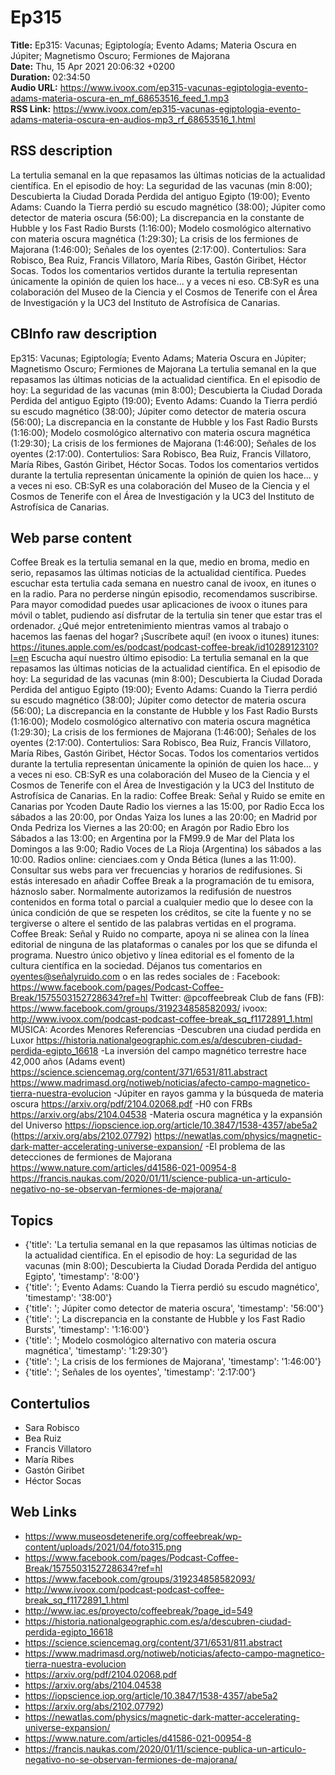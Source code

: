 # Ep315  
**Title:** Ep315: Vacunas; Egiptología; Evento Adams; Materia Oscura en Júpiter; Magnetismo Oscuro; Fermiones de Majorana  
**Date:** Thu, 15 Apr 2021 20:06:32 +0200  
**Duration:** 02:34:50  
**Audio URL:** https://www.ivoox.com/ep315-vacunas-egiptologia-evento-adams-materia-oscura-en_mf_68653516_feed_1.mp3  
**RSS Link:** https://www.ivoox.com/ep315-vacunas-egiptologia-evento-adams-materia-oscura-en-audios-mp3_rf_68653516_1.html  

## RSS description
La tertulia semanal en la que repasamos las últimas noticias de la actualidad científica. En el episodio de hoy: La seguridad de las vacunas (min 8:00); Descubierta la Ciudad Dorada Perdida del antiguo Egipto (19:00); Evento Adams: Cuando la Tierra perdió su escudo magnético (38:00); Júpiter como detector de materia oscura (56:00); La discrepancia en la constante de Hubble y los Fast Radio Bursts (1:16:00); Modelo cosmológico alternativo con materia oscura magnética (1:29:30); La crisis de los fermiones de Majorana (1:46:00); Señales de los oyentes (2:17:00). Contertulios: Sara Robisco, Bea Ruiz, Francis Villatoro, María Ribes, Gastón Giribet, Héctor Socas. Todos los comentarios vertidos durante la tertulia representan únicamente la opinión de quien los hace... y a veces ni eso. CB:SyR es una colaboración del Museo de la Ciencia y el Cosmos de Tenerife con el Área de Investigación y la UC3 del Instituto de Astrofísica de Canarias.

## CBInfo raw description
Ep315: Vacunas; Egiptología; Evento Adams; Materia Oscura en Júpiter; Magnetismo Oscuro; Fermiones de Majorana
La tertulia semanal en la que repasamos las últimas noticias de la actualidad científica. En el episodio de hoy: La seguridad de las vacunas (min 8:00); Descubierta la Ciudad Dorada Perdida del antiguo Egipto (19:00); Evento Adams: Cuando la Tierra perdió su escudo magnético (38:00); Júpiter como detector de materia oscura (56:00); La discrepancia en la constante de Hubble y los Fast Radio Bursts (1:16:00); Modelo cosmológico alternativo con materia oscura magnética (1:29:30); La crisis de los fermiones de Majorana (1:46:00); Señales de los oyentes (2:17:00). Contertulios: Sara Robisco, Bea Ruiz, Francis Villatoro, María Ribes, Gastón Giribet, Héctor Socas. Todos los comentarios vertidos durante la tertulia representan únicamente la opinión de quien los hace... y a veces ni eso. CB:SyR es una colaboración del Museo de la Ciencia y el Cosmos de Tenerife con el Área de Investigación y la UC3 del Instituto de Astrofísica de Canarias.


## Web parse content
Coffee Break es la tertulia semanal en la que, medio en broma, medio en serio, repasamos las últimas noticias de la actualidad científica. Puedes escuchar esta tertulia cada semana en nuestro canal de ivoox, en itunes o en la radio. Para no perderse ningún episodio, recomendamos suscribirse. Para mayor comodidad puedes usar aplicaciones de ivoox o itunes para móvil o tablet, pudiendo así disfrutar de la tertulia sin tener que estar tras el ordenador. ¿Qué mejor entretenimiento mientras vamos al trabajo o hacemos las faenas del hogar? ¡Suscríbete aquí! (en ivoox o itunes) itunes: https://itunes.apple.com/es/podcast/podcast-coffee-break/id1028912310?l=en Escucha aquí nuestro último episodio: La tertulia semanal en la que repasamos las últimas noticias de la actualidad científica. En el episodio de hoy: La seguridad de las vacunas (min 8:00); Descubierta la Ciudad Dorada Perdida del antiguo Egipto (19:00); Evento Adams: Cuando la Tierra perdió su escudo magnético (38:00); Júpiter como detector de materia oscura (56:00); La discrepancia en la constante de Hubble y los Fast Radio Bursts (1:16:00); Modelo cosmológico alternativo con materia oscura magnética (1:29:30); La crisis de los fermiones de Majorana (1:46:00); Señales de los oyentes (2:17:00). Contertulios: Sara Robisco, Bea Ruiz, Francis Villatoro, María Ribes, Gastón Giribet, Héctor Socas. Todos los comentarios vertidos durante la tertulia representan únicamente la opinión de quien los hace… y a veces ni eso. CB:SyR es una colaboración del Museo de la Ciencia y el Cosmos de Tenerife con el Área de Investigación y la UC3 del Instituto de Astrofísica de Canarias. En la radio: Coffee Break: Señal y Ruido se emite en Canarias por Ycoden Daute Radio los viernes a las 15:00, por Radio Ecca los sábados a las 20:00, por Ondas Yaiza los lunes a las 20:00; en Madrid por Onda Pedriza los Viernes a las 20:00; en Aragón por Radio Ebro los Sábados a las 13:00; en Argentina por la FM99.9 de Mar del Plata los Domingos a las 9:00; Radio Voces de La Rioja (Argentina) los sábados a las 10:00. Radios online: cienciaes.com y Onda Bética (lunes a las 11:00). Consultar sus webs para ver frecuencias y horarios de redifusiones. Si estás interesado en añadir Coffee Break a la programación de tu emisora, háznoslo saber. Normalmente autorizamos la redifusión de nuestros contenidos en forma total o parcial a cualquier medio que lo desee con la única condición de que se respeten los créditos, se cite la fuente y no se tergiverse o altere el sentido de las palabras vertidas en el programa. Coffee Break: Señal y Ruido no comparte, apoya ni se alinea con la línea editorial de ninguna de las plataformas o canales por los que se difunda el programa. Nuestro único objetivo y línea editorial es el fomento de la cultura científica en la sociedad. Déjanos tus comentarios en oyentes@señalyruido.com o en las redes sociales de : Facebook: https://www.facebook.com/pages/Podcast-Coffee-Break/1575503152728634?ref=hl Twitter: @pcoffeebreak Club de fans (FB): https://www.facebook.com/groups/319234858582093/ ivoox: http://www.ivoox.com/podcast-podcast-coffee-break_sq_f1172891_1.html MÚSICA: Acordes Menores Referencias -Descubren una ciudad perdida en Luxor https://historia.nationalgeographic.com.es/a/descubren-ciudad-perdida-egipto_16618 -La inversión del campo magnético terrestre hace 42,000 años (Adams event) https://science.sciencemag.org/content/371/6531/811.abstract https://www.madrimasd.org/notiweb/noticias/afecto-campo-magnetico-tierra-nuestra-evolucion -Júpiter en rayos gamma y la búsqueda de materia oscura https://arxiv.org/pdf/2104.02068.pdf -H0 con FRBs https://arxiv.org/abs/2104.04538 -Materia oscura magnética y la expansión del Universo https://iopscience.iop.org/article/10.3847/1538-4357/abe5a2 (https://arxiv.org/abs/2102.07792) https://newatlas.com/physics/magnetic-dark-matter-accelerating-universe-expansion/ -El problema de las detecciones de fermiones de Majorana https://www.nature.com/articles/d41586-021-00954-8 https://francis.naukas.com/2020/01/11/science-publica-un-articulo-negativo-no-se-observan-fermiones-de-majorana/

## Topics
- {'title': 'La tertulia semanal en la que repasamos las últimas noticias de la actualidad científica. En el episodio de hoy: La seguridad de las vacunas (min 8:00); Descubierta la Ciudad Dorada Perdida del antiguo Egipto', 'timestamp': '8:00'}
- {'title': '; Evento Adams: Cuando la Tierra perdió su escudo magnético', 'timestamp': '38:00'}
- {'title': '; Júpiter como detector de materia oscura', 'timestamp': '56:00'}
- {'title': '; La discrepancia en la constante de Hubble y los Fast Radio Bursts', 'timestamp': '1:16:00'}
- {'title': '; Modelo cosmológico alternativo con materia oscura magnética', 'timestamp': '1:29:30'}
- {'title': '; La crisis de los fermiones de Majorana', 'timestamp': '1:46:00'}
- {'title': '; Señales de los oyentes', 'timestamp': '2:17:00'}
## Contertulios
- Sara Robisco
- Bea Ruiz
- Francis Villatoro
- María Ribes
- Gastón Giribet
- Héctor Socas
## Web Links
- https://www.museosdetenerife.org/coffeebreak/wp-content/uploads/2021/04/foto315.png
- https://www.facebook.com/pages/Podcast-Coffee-Break/1575503152728634?ref=hl
- https://www.facebook.com/groups/319234858582093/
- http://www.ivoox.com/podcast-podcast-coffee-break_sq_f1172891_1.html
- http://www.iac.es/proyecto/coffeebreak/?page_id=549
- https://historia.nationalgeographic.com.es/a/descubren-ciudad-perdida-egipto_16618
- https://science.sciencemag.org/content/371/6531/811.abstract
- https://www.madrimasd.org/notiweb/noticias/afecto-campo-magnetico-tierra-nuestra-evolucion
- https://arxiv.org/pdf/2104.02068.pdf
- https://arxiv.org/abs/2104.04538
- https://iopscience.iop.org/article/10.3847/1538-4357/abe5a2
- https://arxiv.org/abs/2102.07792)
- https://newatlas.com/physics/magnetic-dark-matter-accelerating-universe-expansion/
- https://www.nature.com/articles/d41586-021-00954-8
- https://francis.naukas.com/2020/01/11/science-publica-un-articulo-negativo-no-se-observan-fermiones-de-majorana/